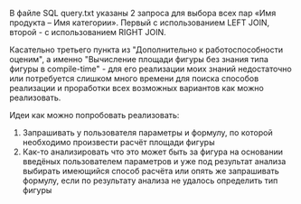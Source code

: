 В файле SQL query.txt указаны 2 запроса для выбора всех пар «Имя продукта – Имя категории». Первый с использованием LEFT JOIN, второй - с использованием RIGHT JOIN.

Касательно третьего пункта из "Дополнительно к работоспособности оценим", а именно "Вычисление площади фигуры без знания типа фигуры в compile-time" - для его реализации 
моих знаний недостаточно или потребуется слишком много времени для поиска способов реализации и проработки всех возможных вариантов как можно реализовать.

Идеи как можно попробовать реализовать:
1. Запрашивать у пользователя параметры и формулу, по которой необходимо произвести расчёт площади фигуры
2. Как-то анализировать что это может быть за фигура на основании введёных пользователем параметров и уже под результат анализа выбирать имеющийся способ расчёта или опять же запрашивать формулу,
   если по результату анализа не удалось определить тип фигуры
